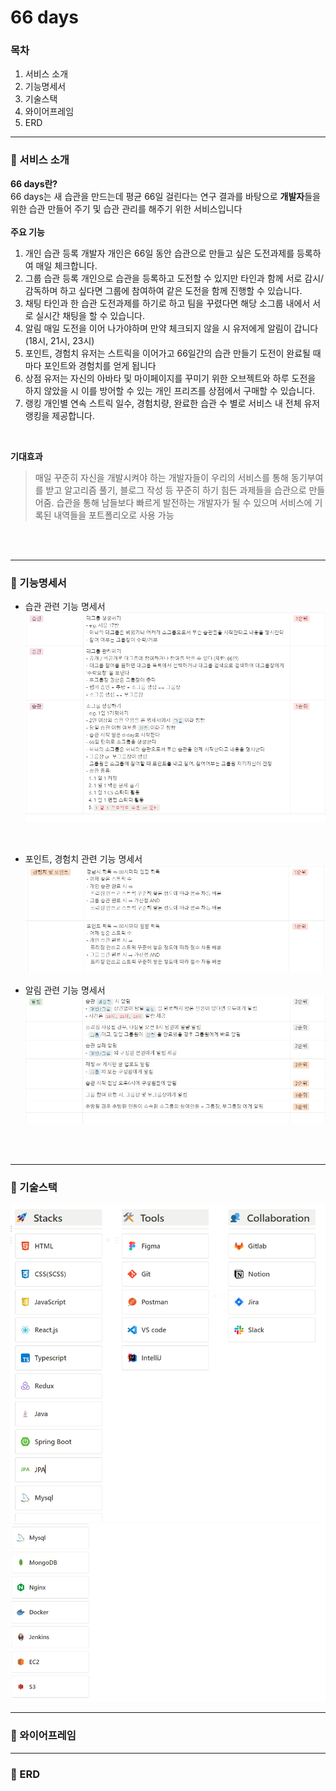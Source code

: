 # 66 days
### 목차
1. 서비스 소개
2. 기능명세서
3. 기술스택
4. 와이어프레임
5. ERD

---


### 💚 서비스 소개

**66 days란?**
<br>
66 days는 새 습관을 만드는데 평균 66일 걸린다는 연구 결과를 바탕으로 **개발자**들을 위한 습관 만들어 주기 및 습관 관리를 해주기 위한 서비스입니다
<br>
<br>
**주요 기능**

1. 개인 습관 등록
개발자 개인은 66일 동안 습관으로 만들고 싶은 도전과제를 등록하여 매일 체크합니다.
2. 그룹 습관 등록
개인으로 습관을 등록하고 도전할 수 있지만 타인과 함께 서로 감시/감독하며 하고 싶다면 그룹에 참여하여 같은 도전을 함께 진행할 수 있습니다.
3. 채팅
타인과 한 습관 도전과제를 하기로 하고 팀을 꾸렸다면 해당 소그룹 내에서 서로 실시간 채팅을 할 수 있습니다.
4. 알림
매일 도전을 이어 나가야하며 만약 체크되지 않을 시 유저에게 알림이 갑니다(18시, 21시, 23시)
5. 포인트, 경험치
유저는 스트릭을 이어가고 66일간의 습관 만들기 도전이 완료될 때마다 포인트와 경험치를 얻게 됩니다
6. 상점
유저는 자신의 아바타 및 마이페이지를 꾸미기 위한 오브젝트와 하루 도전을 하지 않았을 시 이를 방어할 수 있는 개인 프리즈를 상점에서 구매할 수 있습니다. 
7. 랭킹
개인별 연속 스트릭 일수, 경험치량, 완료한 습관 수 별로 서비스 내 전체 유저 랭킹을 제공합니다.

<br>

**기대효과**
> 매일 꾸준히 자신을 개발시켜야 하는 개발자들이 우리의 서비스를 통해 동기부여를 받고 알고리즘 풀기, 블로그 작성 등 꾸준히 하기 힘든 과제들을 습관으로 만들어줌. 습관을 통해 남들보다 빠르게 발전하는 개발자가 될 수 있으며 서비스에 기록된 내역들을 포트폴리오로 사용 가능

<br>
<br>

---

### 💛 기능명세서
- 습관 관련 기능 명세서
![기능명세서](/%EA%B8%B0%EB%8A%A5%EB%AA%85%EC%84%B8%EC%84%9C.png)
<br>

- 포인트, 경험치 관련 기능 명세서
![기능명세서2](/%EA%B8%B0%EB%8A%A5%EB%AA%85%EC%84%B8%EC%84%9C2.png)

- 알림 관련 기능 명세서
![기능명세서3](/%EA%B8%B0%EB%8A%A5%EB%AA%85%EC%84%B8%EC%84%9C3.png)
<br>
<br>

---
### 💚 기술스택
![기술스택](/기술스택.png)
![기술스택](/기술스택2.png)


---
### 💛 와이어프레임

---
### 💚 ERD

